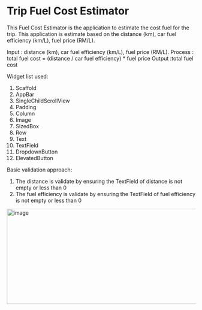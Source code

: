 # Trip Fuel Cost Estimator

This Fuel Cost Estimator is the application to estimate the cost fuel for the trip. 
This application is estimate based on the distance (km), car fuel efficiency (km/L), fuel price (RM/L).


Input : distance (km), car fuel efficiency (km/L), fuel price (RM/L).
Process : total fuel cost =  (distance / car fuel efficiency) * fuel price 
Output :total fuel cost

Widget list used:
1. Scaffold
2. AppBar
3. SingleChildScrollView
4. Padding
5. Column
6. Image
7. SizedBox
8. Row
9. Text
10. TextField
11. DropdownButton
12. ElevatedButton

Basic validation approach:
1. The distance is validate by ensuring the TextField of distance is not empty or less than 0 
2. The fuel efficiency is validate by ensuring the TextField of fuel efficiency is not empty or less than 0


 <img width="609" height="254" alt="image" src="https://github.com/user-attachments/assets/cfccf490-cd24-4c33-b3bf-f4a2609d45b2" />

